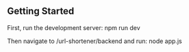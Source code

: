 
## Getting Started

First, run the development server:
npm run dev

Then navigate to /url-shortener/backend and run:
node app.js